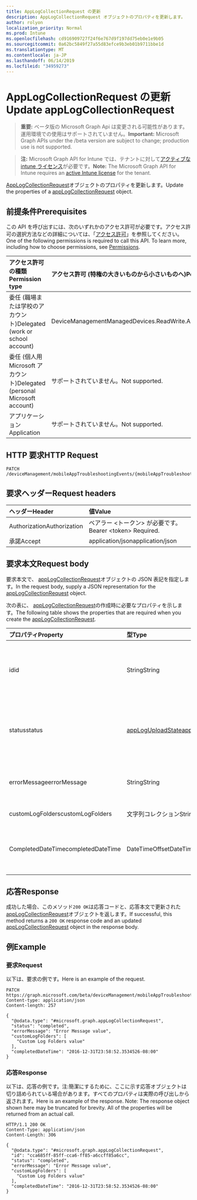 ```yaml
---
title: AppLogCollectionRequest の更新
description: AppLogCollectionRequest オブジェクトのプロパティを更新します。
author: rolyon
localization_priority: Normal
ms.prod: Intune
ms.openlocfilehash: cd916909727f24f6e767d9f197dd75eb0e1e9b05
ms.sourcegitcommit: 0a62bc5849f27a55d83efce9b3eb01b9711bbe1d
ms.translationtype: MT
ms.contentlocale: ja-JP
ms.lasthandoff: 06/14/2019
ms.locfileid: "34959273"
---
```

# <a name="update-applogcollectionrequest"></a><span data-ttu-id="8ca75-103">AppLogCollectionRequest の更新</span><span class="sxs-lookup"><span data-stu-id="8ca75-103">Update appLogCollectionRequest</span></span>

> <span data-ttu-id="8ca75-104">**重要:** ベータ版の Microsoft Graph Api は変更される可能性があります。運用環境での使用はサポートされていません。</span><span class="sxs-lookup"><span data-stu-id="8ca75-104">**Important:** Microsoft Graph APIs under the /beta version are subject to change; production use is not supported.</span></span>

> <span data-ttu-id="8ca75-105">**注:** Microsoft Graph API for Intune では、テナントに対して[アクティブな intune ライセンス](https://go.microsoft.com/fwlink/?linkid=839381)が必要です。</span><span class="sxs-lookup"><span data-stu-id="8ca75-105">**Note:** The Microsoft Graph API for Intune requires an [active Intune license](https://go.microsoft.com/fwlink/?linkid=839381) for the tenant.</span></span>

<span data-ttu-id="8ca75-106">[AppLogCollectionRequest](../resources/intune-devices-applogcollectionrequest.md)オブジェクトのプロパティを更新します。</span><span class="sxs-lookup"><span data-stu-id="8ca75-106">Update the properties of a [appLogCollectionRequest](../resources/intune-devices-applogcollectionrequest.md) object.</span></span>

## <a name="prerequisites"></a><span data-ttu-id="8ca75-107">前提条件</span><span class="sxs-lookup"><span data-stu-id="8ca75-107">Prerequisites</span></span>
<span data-ttu-id="8ca75-p101">この API を呼び出すには、次のいずれかのアクセス許可が必要です。アクセス許可の選択方法などの詳細については、「[アクセス許可](/graph/permissions-reference)」を参照してください。</span><span class="sxs-lookup"><span data-stu-id="8ca75-p101">One of the following permissions is required to call this API. To learn more, including how to choose permissions, see [Permissions](/graph/permissions-reference).</span></span>

|<span data-ttu-id="8ca75-110">アクセス許可の種類</span><span class="sxs-lookup"><span data-stu-id="8ca75-110">Permission type</span></span>|<span data-ttu-id="8ca75-111">アクセス許可 (特権の大きいものから小さいものへ)</span><span class="sxs-lookup"><span data-stu-id="8ca75-111">Permissions (from most to least privileged)</span></span>|
|:---|:---|
|<span data-ttu-id="8ca75-112">委任 (職場または学校のアカウント)</span><span class="sxs-lookup"><span data-stu-id="8ca75-112">Delegated (work or school account)</span></span>|<span data-ttu-id="8ca75-113">DeviceManagementManagedDevices.ReadWrite.All</span><span class="sxs-lookup"><span data-stu-id="8ca75-113">DeviceManagementManagedDevices.ReadWrite.All</span></span>|
|<span data-ttu-id="8ca75-114">委任 (個人用 Microsoft アカウント)</span><span class="sxs-lookup"><span data-stu-id="8ca75-114">Delegated (personal Microsoft account)</span></span>|<span data-ttu-id="8ca75-115">サポートされていません。</span><span class="sxs-lookup"><span data-stu-id="8ca75-115">Not supported.</span></span>|
|<span data-ttu-id="8ca75-116">アプリケーション</span><span class="sxs-lookup"><span data-stu-id="8ca75-116">Application</span></span>|<span data-ttu-id="8ca75-117">サポートされていません。</span><span class="sxs-lookup"><span data-stu-id="8ca75-117">Not supported.</span></span>|

## <a name="http-request"></a><span data-ttu-id="8ca75-118">HTTP 要求</span><span class="sxs-lookup"><span data-stu-id="8ca75-118">HTTP Request</span></span>
<!-- {
  "blockType": "ignored"
}
-->
``` http
PATCH /deviceManagement/mobileAppTroubleshootingEvents/{mobileAppTroubleshootingEventId}/appLogCollectionRequests/{appLogCollectionRequestId}
```

## <a name="request-headers"></a><span data-ttu-id="8ca75-119">要求ヘッダー</span><span class="sxs-lookup"><span data-stu-id="8ca75-119">Request headers</span></span>
|<span data-ttu-id="8ca75-120">ヘッダー</span><span class="sxs-lookup"><span data-stu-id="8ca75-120">Header</span></span>|<span data-ttu-id="8ca75-121">値</span><span class="sxs-lookup"><span data-stu-id="8ca75-121">Value</span></span>|
|:---|:---|
|<span data-ttu-id="8ca75-122">Authorization</span><span class="sxs-lookup"><span data-stu-id="8ca75-122">Authorization</span></span>|<span data-ttu-id="8ca75-123">ベアラー &lt;トークン&gt; が必要です。</span><span class="sxs-lookup"><span data-stu-id="8ca75-123">Bearer &lt;token&gt; Required.</span></span>|
|<span data-ttu-id="8ca75-124">承諾</span><span class="sxs-lookup"><span data-stu-id="8ca75-124">Accept</span></span>|<span data-ttu-id="8ca75-125">application/json</span><span class="sxs-lookup"><span data-stu-id="8ca75-125">application/json</span></span>|

## <a name="request-body"></a><span data-ttu-id="8ca75-126">要求本文</span><span class="sxs-lookup"><span data-stu-id="8ca75-126">Request body</span></span>
<span data-ttu-id="8ca75-127">要求本文で、 [appLogCollectionRequest](../resources/intune-devices-applogcollectionrequest.md)オブジェクトの JSON 表記を指定します。</span><span class="sxs-lookup"><span data-stu-id="8ca75-127">In the request body, supply a JSON representation for the [appLogCollectionRequest](../resources/intune-devices-applogcollectionrequest.md) object.</span></span>

<span data-ttu-id="8ca75-128">次の表に、 [appLogCollectionRequest](../resources/intune-devices-applogcollectionrequest.md)の作成時に必要なプロパティを示します。</span><span class="sxs-lookup"><span data-stu-id="8ca75-128">The following table shows the properties that are required when you create the [appLogCollectionRequest](../resources/intune-devices-applogcollectionrequest.md).</span></span>

|<span data-ttu-id="8ca75-129">プロパティ</span><span class="sxs-lookup"><span data-stu-id="8ca75-129">Property</span></span>|<span data-ttu-id="8ca75-130">型</span><span class="sxs-lookup"><span data-stu-id="8ca75-130">Type</span></span>|<span data-ttu-id="8ca75-131">説明</span><span class="sxs-lookup"><span data-stu-id="8ca75-131">Description</span></span>|
|:---|:---|:---|
|<span data-ttu-id="8ca75-132">id</span><span class="sxs-lookup"><span data-stu-id="8ca75-132">id</span></span>|<span data-ttu-id="8ca75-133">String</span><span class="sxs-lookup"><span data-stu-id="8ca75-133">String</span></span>|<span data-ttu-id="8ca75-134">一意の識別子。</span><span class="sxs-lookup"><span data-stu-id="8ca75-134">The unique Identifier.</span></span> <span data-ttu-id="8ca75-135">これは userId_DeviceId_AppId id です。</span><span class="sxs-lookup"><span data-stu-id="8ca75-135">This is userId_DeviceId_AppId id.</span></span>|
|<span data-ttu-id="8ca75-136">status</span><span class="sxs-lookup"><span data-stu-id="8ca75-136">status</span></span>|[<span data-ttu-id="8ca75-137">appLogUploadState</span><span class="sxs-lookup"><span data-stu-id="8ca75-137">appLogUploadState</span></span>](../resources/intune-devices-apploguploadstate.md)|<span data-ttu-id="8ca75-138">ログのアップロードの状態。</span><span class="sxs-lookup"><span data-stu-id="8ca75-138">Log upload status.</span></span> <span data-ttu-id="8ca75-139">可能な値は、`pending`、`completed`、`failed` です。</span><span class="sxs-lookup"><span data-stu-id="8ca75-139">Possible values are: `pending`, `completed`, `failed`.</span></span>|
|<span data-ttu-id="8ca75-140">errorMessage</span><span class="sxs-lookup"><span data-stu-id="8ca75-140">errorMessage</span></span>|<span data-ttu-id="8ca75-141">String</span><span class="sxs-lookup"><span data-stu-id="8ca75-141">String</span></span>|<span data-ttu-id="8ca75-142">アップロードプロセス中にエラーメッセージが表示される場合</span><span class="sxs-lookup"><span data-stu-id="8ca75-142">Error message if any during the upload process</span></span>|
|<span data-ttu-id="8ca75-143">customLogFolders</span><span class="sxs-lookup"><span data-stu-id="8ca75-143">customLogFolders</span></span>|<span data-ttu-id="8ca75-144">文字列コレクション</span><span class="sxs-lookup"><span data-stu-id="8ca75-144">String collection</span></span>|<span data-ttu-id="8ca75-145">ログフォルダーの一覧。</span><span class="sxs-lookup"><span data-stu-id="8ca75-145">List of log folders.</span></span> |
|<span data-ttu-id="8ca75-146">CompletedDateTime</span><span class="sxs-lookup"><span data-stu-id="8ca75-146">completedDateTime</span></span>|<span data-ttu-id="8ca75-147">DateTimeOffset</span><span class="sxs-lookup"><span data-stu-id="8ca75-147">DateTimeOffset</span></span>|<span data-ttu-id="8ca75-148">アップロードログ要求がターミナル状態に達した時刻</span><span class="sxs-lookup"><span data-stu-id="8ca75-148">Time at which the upload log request reached a terminal state</span></span>|



## <a name="response"></a><span data-ttu-id="8ca75-149">応答</span><span class="sxs-lookup"><span data-stu-id="8ca75-149">Response</span></span>
<span data-ttu-id="8ca75-150">成功した場合、このメソッド`200 OK`は応答コードと、応答本文で更新された[appLogCollectionRequest](../resources/intune-devices-applogcollectionrequest.md)オブジェクトを返します。</span><span class="sxs-lookup"><span data-stu-id="8ca75-150">If successful, this method returns a `200 OK` response code and an updated [appLogCollectionRequest](../resources/intune-devices-applogcollectionrequest.md) object in the response body.</span></span>

## <a name="example"></a><span data-ttu-id="8ca75-151">例</span><span class="sxs-lookup"><span data-stu-id="8ca75-151">Example</span></span>

### <a name="request"></a><span data-ttu-id="8ca75-152">要求</span><span class="sxs-lookup"><span data-stu-id="8ca75-152">Request</span></span>
<span data-ttu-id="8ca75-153">以下は、要求の例です。</span><span class="sxs-lookup"><span data-stu-id="8ca75-153">Here is an example of the request.</span></span>
``` http
PATCH https://graph.microsoft.com/beta/deviceManagement/mobileAppTroubleshootingEvents/{mobileAppTroubleshootingEventId}/appLogCollectionRequests/{appLogCollectionRequestId}
Content-type: application/json
Content-length: 257

{
  "@odata.type": "#microsoft.graph.appLogCollectionRequest",
  "status": "completed",
  "errorMessage": "Error Message value",
  "customLogFolders": [
    "Custom Log Folders value"
  ],
  "completedDateTime": "2016-12-31T23:58:52.3534526-08:00"
}
```

### <a name="response"></a><span data-ttu-id="8ca75-154">応答</span><span class="sxs-lookup"><span data-stu-id="8ca75-154">Response</span></span>
<span data-ttu-id="8ca75-p104">以下は、応答の例です。注:簡潔にするために、ここに示す応答オブジェクトは切り詰められている場合があります。すべてのプロパティは実際の呼び出しから返されます。</span><span class="sxs-lookup"><span data-stu-id="8ca75-p104">Here is an example of the response. Note: The response object shown here may be truncated for brevity. All of the properties will be returned from an actual call.</span></span>
``` http
HTTP/1.1 200 OK
Content-Type: application/json
Content-Length: 306

{
  "@odata.type": "#microsoft.graph.appLogCollectionRequest",
  "id": "cca685ff-85ff-cca6-ff85-a6ccff85a6cc",
  "status": "completed",
  "errorMessage": "Error Message value",
  "customLogFolders": [
    "Custom Log Folders value"
  ],
  "completedDateTime": "2016-12-31T23:58:52.3534526-08:00"
}
```






